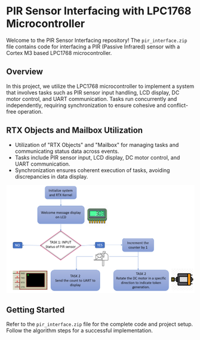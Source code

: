 # PIR Sensor Interfacing with LPC1768 Microcontroller

Welcome to the PIR Sensor Interfacing repository! The `pir_interface.zip` file contains code for interfacing a PIR (Passive Infrared) sensor with a Cortex M3 based LPC1768 microcontroller.

## Overview

In this project, we utilize the LPC1768 microcontroller to implement a system that involves tasks such as PIR sensor input handling, LCD display, DC motor control, and UART communication. Tasks run concurrently and independently, requiring synchronization to ensure cohesive and conflict-free operation.

## RTX Objects and Mailbox Utilization

- Utilization of "RTX Objects" and "Mailbox" for managing tasks and communicating status data across events.
- Tasks include PIR sensor input, LCD display, DC motor control, and UART communication.
- Synchronization ensures coherent execution of tasks, avoiding discrepancies in data display.

<p align="center">
  <img src="pir_project_fdb.png" alt="Image 1"/>
</p>

## Getting Started

Refer to the `pir_interface.zip` file for the complete code and project setup. Follow the algorithm steps for a successful implementation.

